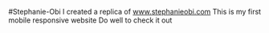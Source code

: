 #Stephanie-Obi
I created a replica of www.stephanieobi.com
This is my first mobile responsive website
Do well to check it out
